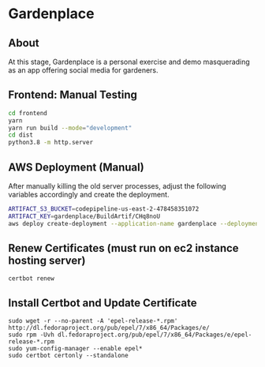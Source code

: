 # Gardenplace

## About

At this stage, Gardenplace is a personal exercise and demo masquerading as an app offering social media for gardeners.

## Frontend: Manual Testing

```bash
cd frontend
yarn
yarn run build --mode="development"
cd dist
python3.8 -m http.server
```

## AWS Deployment (Manual)

After manually killing the old server processes, adjust the following variables accordingly and create the deployment.
```bash
ARTIFACT_S3_BUCKET=codepipeline-us-east-2-478458351072
ARTIFACT_KEY=gardenplace/BuildArtif/CHq8noU
aws deploy create-deployment --application-name gardenplace --deployment-group-name gardenplace-production --revision "revisionType=S3,s3Location={bucket="$ARTIFACT_S3_BUCKET",key="$ARTIFACT_KEY",bundleType=zip}" --ignore-application-stop-failures
```

## Renew Certificates (must run on ec2 instance hosting server)

```
certbot renew
```

## Install Certbot and Update Certificate

```
sudo wget -r --no-parent -A 'epel-release-*.rpm' http://dl.fedoraproject.org/pub/epel/7/x86_64/Packages/e/
sudo rpm -Uvh dl.fedoraproject.org/pub/epel/7/x86_64/Packages/e/epel-release-*.rpm
sudo yum-config-manager --enable epel*
sudo certbot certonly --standalone
```

